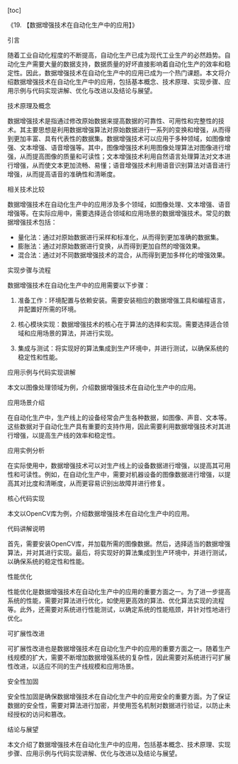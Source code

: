 
[toc]                    
                
                
《19. 【数据增强技术在自动化生产中的应用】》

引言

随着工业自动化程度的不断提高，自动化生产已成为现代工业生产的必然趋势。自动化生产需要大量的数据支持，数据质量的好坏直接影响着自动化生产的效率和稳定性。因此，数据增强技术在自动化生产中的应用已成为一个热门课题。本文将介绍数据增强技术在自动化生产中的应用，包括基本概念、技术原理、实现步骤、应用示例与代码实现讲解、优化与改进以及结论与展望。

技术原理及概念

数据增强技术是指通过修改原始数据来提高数据的可靠性、可用性和完整性的技术。其主要思想是利用数据增强算法对原始数据进行一系列的变换和增强，从而得到更加丰富、具有代表性的数据集。数据增强技术可以应用于多种领域，如图像增强、文本增强、语音增强等。其中，图像增强技术利用图像处理算法对图像进行增强，从而提高图像的质量和可读性；文本增强技术利用自然语言处理算法对文本进行增强，从而使文本更加流畅、易懂；语音增强技术利用语音识别算法对语音进行增强，从而提高语音的准确性和清晰度。

相关技术比较

数据增强技术在自动化生产中的应用涉及多个领域，如图像处理、文本增强、语音增强等。在实际应用中，需要选择适合领域和应用场景的数据增强技术。常见的数据增强技术包括：

- 量化法：通过对原始数据进行采样和标准化，从而得到更加准确的数据集。
- 膨胀法：通过对原始数据进行变换，从而得到更加自然的增强效果。
- 混合法：通过对不同数据增强技术的混合，从而得到更加多样化的增强效果。

实现步骤与流程

数据增强技术在自动化生产中的应用需要以下步骤：

1. 准备工作：环境配置与依赖安装。需要安装相应的数据增强工具和编程语言，并配置好所需的环境。

2. 核心模块实现：数据增强技术的核心在于算法的选择和实现。需要选择适合领域和应用场景的算法，并进行实现。

3. 集成与测试：将实现好的算法集成到生产环境中，并进行测试，以确保系统的稳定性和性能。

应用示例与代码实现讲解

本文以图像处理领域为例，介绍数据增强技术在自动化生产中的应用。

应用场景介绍

在自动化生产中，生产线上的设备经常会产生各种数据，如图像、声音、文本等。这些数据对于自动化生产具有重要的支持作用，因此需要利用数据增强技术对其进行增强，以提高生产线的效率和稳定性。

应用实例分析

在实际使用中，数据增强技术可以对生产线上的设备数据进行增强，以提高其可用性和可读性。例如，在自动化生产中，需要对机器设备的图像数据进行增强，以提高其对比度和清晰度，从而更容易识别出故障并进行修复。

核心代码实现

本文以OpenCV库为例，介绍数据增强技术在自动化生产中的应用。

代码讲解说明

首先，需要安装OpenCV库，并加载所需的图像数据。然后，选择适当的数据增强算法，并对其进行实现。最后，将实现好的算法集成到生产环境中，并进行测试，以确保系统的稳定性和性能。

性能优化

性能优化是数据增强技术在自动化生产中的应用的重要方面之一。为了进一步提高系统的性能，需要对算法进行优化，如使用更高效的算法、优化算法实现的流程等。此外，还需要对系统进行性能测试，以确定系统的性能瓶颈，并针对性地进行优化。

可扩展性改进

可扩展性改进也是数据增强技术在自动化生产中的应用的重要方面之一。随着生产线规模的扩大，需要不断增加数据增强系统的复杂性，因此需要对系统进行可扩展性改进，以适应不同的生产线规模和应用场景。

安全性加固

安全性加固是确保数据增强技术在自动化生产中的应用安全的重要方面。为了保证数据的安全性，需要对算法进行加密，并使用签名机制对数据进行验证，以防止未经授权的访问和篡改。

结论与展望

本文介绍了数据增强技术在自动化生产中的应用，包括基本概念、技术原理、实现步骤、应用示例与代码实现讲解、优化与改进以及结论与展望。

